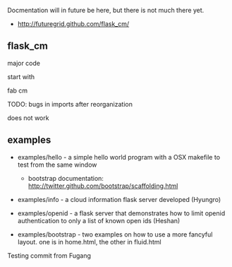 Docmentation will in future be here, but there is not much there yet.

* http://futuregrid.github.com/flask_cm/


flask_cm
--------

major code


start with 

fab cm

TODO: bugs in imports after reorganization

does not work





examples
----------------------

* examples/hello - a simple hello world program with a OSX makefile to test from the same window
  * bootstrap documentation: http://twitter.github.com/bootstrap/scaffolding.html


* examples/info - a cloud information flask server developed (Hyungro)

* examples/openid - a flask server that demonstrates how to limit openid authentication to only a list of known open ids (Heshan)

* examples/bootstrap - two examples on how to use a more fancyful layout. one is in home.html, the other in fluid.html 

Testing commit from Fugang
 
